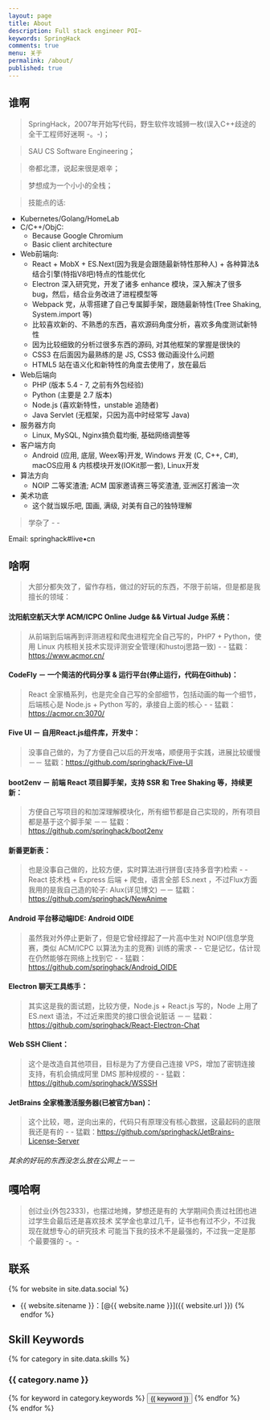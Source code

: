 ```yaml
---
layout: page
title: About
description: Full stack engineer POI~
keywords: SpringHack
comments: true
menu: 关于
permalink: /about/
published: true
---
```


## 谁啊

> SpringHack，2007年开始写代码，野生软件攻城狮一枚(误入C++歧途的全干工程师好迷啊 -。-)；

> SAU CS Software Engineering；

> 帝都北漂，说起来很是艰辛；

> 梦想成为一个小小的全栈；

> 技能点的话:
  - Kubernetes/Golang/HomeLab
  - C/C++/ObjC:
    - Because Google Chromium
    - Basic client architecture
  - Web前端向:
    - React + MobX + ES.Next(因为我是会跟随最新特性那种人) + 各种算法&结合引擎(特指V8吧)特点的性能优化
    - Electron 深入研究党，开发了诸多 enhance 模块，深入解决了很多 bug，然后，结合业务改进了进程模型等
    - Webpack 党，从零搭建了自己专属脚手架，跟随最新特性(Tree Shaking, System.import 等)
    - 比较喜欢新的、不熟悉的东西，喜欢源码角度分析，喜欢多角度测试新特性
    - 因为比较细致的分析过很多东西的源码, 对其他框架的掌握是很快的
    - CSS3 在后面因为最熟练的是 JS, CSS3 做动画没什么问题
    - HTML5 站在语义化和新特性的角度去使用了，放在最后
  - Web后端向
    - PHP (版本 5.4 - 7, 之前有外包经验)
    - Python (主要是 2.7 版本)
    - Node.js (喜欢新特性，unstable 追随者)
    - Java Servlet (无框架，只因为高中时经常写 Java)
  - 服务器方向
    - Linux, MySQL, Nginx搞负载均衡, 基础网络调整等
  - 客户端方向
    - Android (应用, 底层, Weex等)开发, Windows 开发 (C, C++, C#), macOS应用 & 内核模块开发(IOKit那一套), Linux开发
  - 算法方向
    - NOIP 二等奖渣渣; ACM 国家邀请赛三等奖渣渣, 亚洲区打酱油一次
  - 美术功底
    - 这个就当娱乐吧, 国画, 满级, 对美有自己的独特理解

> 学杂了 - -


Email: springhack#live•cn

## 啥啊

> 大部分都失效了，留作存档，做过的好玩的东西，不限于前端，但是都是我擅长的领域：

#### 沈阳航空航天大学 ACM/ICPC Online Judge && Virtual Judge 系统：
> 从前端到后端再到评测进程和爬虫进程完全自己写的，PHP7 + Python，使用 Linux 内核相关技术实现评测安全管理(和hustoj思路一致) - -
> 猛戳：https://www.acmor.cn/


#### CodeFly － 一个简洁的代码分享 & 运行平台(停止运行，代码在Github)：
> React 全家桶系列，也是完全自己写的全部细节，包括动画的每一个细节，后端核心是 Node.js + Python 写的，承接自上面的核心 - -
> 猛戳：https://acmor.cn:3070/


#### Five UI － 自用React.js组件库，开发中：
> 没事自己做的，为了方便自己以后的开发咯，顺便用于实践，进展比较缓慢 －－
> 猛戳：https://github.com/springhack/Five-UI


#### boot2env － 前端 React 项目脚手架，支持 SSR 和 Tree Shaking 等，持续更新：
> 方便自己写项目的和加深理解模块化，所有细节都是自己实现的，所有项目都是基于这个脚手架 －－
> 猛戳：https://github.com/springhack/boot2env


#### 新番更新表：
> 也是没事自己做的，比较方便，实时算法进行拼音(支持多音字)检索 - -
> React 技术栈 + Express 后端 + 爬虫，语言全部 ES.next ，不过Flux方面我用的是我自己造的轮子: Alux(详见博文) －－
> 猛戳：https://github.com/springhack/NewAnime


#### Android 平台移动端IDE: Android OIDE
> 虽然我对外停止更新了，但是它曾经撑起了一片高中生对 NOIP(信息学竞赛，类似 ACM/ICPC 以算法为主的竞赛) 训练的需求 - -
> 它是记忆，估计现在仍然能够在网络上找到它 - -
> 猛戳：https://github.com/springhack/Android_OIDE


#### Electron 聊天工具练手：
> 其实这是我的面试题，比较方便，Node.js + React.js 写的，Node 上用了 ES.next 语法，不过近来图灵的接口很会说脏话 －－
> 猛戳：https://github.com/springhack/React-Electron-Chat


#### Web SSH Client：
> 这个是改造自其他项目，目标是为了方便自己连接 VPS，增加了密钥连接支持，有机会搞成阿里 DMS 那种规模的 - -
> 猛戳：https://github.com/springhack/WSSSH


#### JetBrains 全家桶激活服务器(已被官方ban)：
> 这个比较，嗯，逆向出来的，代码只有原理没有核心数据，这最起码的底限我还是有的 - -
> 猛戳：https://github.com/springhack/JetBrains-License-Server


###### 其余的好玩的东西没怎么放在公网上－－

## 嘎哈啊

> 创过业(外包2333)，也摆过地摊，梦想还是有的
> 大学期间负责过社团也进过学生会最后还是喜欢技术
> 奖学金也拿过几千，证书也有过不少，不过我现在就想专心的研究技术
> 可能当下我的技术不是最强的，不过我一定是那个最要强的 -。-


## 联系

{% for website in site.data.social %}
* {{ website.sitename }}：[@{{ website.name }}]({{ website.url }})
{% endfor %}

## Skill Keywords

{% for category in site.data.skills %}
### {{ category.name }}
<div class="btn-inline">
{% for keyword in category.keywords %}
<button class="btn btn-outline" type="button">{{ keyword }}</button>
{% endfor %}
</div>
{% endfor %}
